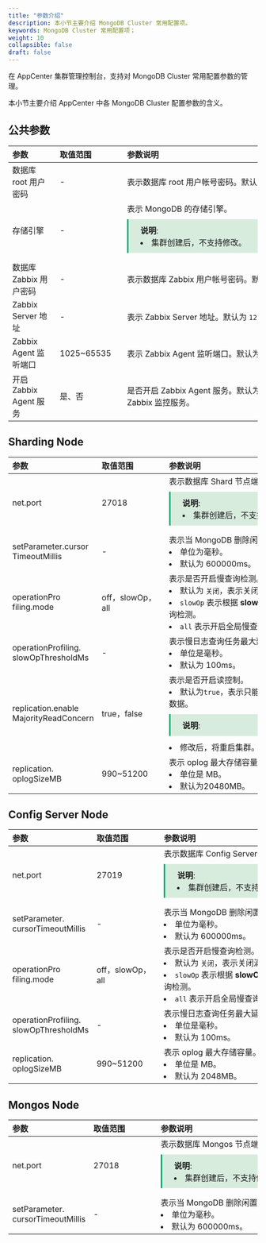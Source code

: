 ```yaml
---
title: "参数介绍"
description: 本小节主要介绍 MongoDB Cluster 常用配置项。 
keywords: MongoDB Cluster 常用配置项；
weight: 10
collapsible: false
draft: false
---
```




在 AppCenter 集群管理控制台，支持对 MongoDB Cluster 常用配置参数的管理。

本小节主要介绍 AppCenter 中各 MongoDB Cluster 配置参数的含义。

## 公共参数

|<span style="display:inline-block;width:80px">参数</span> |<span style="display:inline-block;width:120px">取值范围</span>|<span style="display:inline-block;width:420px">参数说明</span>|
|:----|:----|:----|
| 数据库 root 用户密码   |       -  |  表示数据库 root 用户帐号密码。默认为 `Change1Pwd`。|
|   存储引擎      |  -       |   表示 MongoDB 的存储引擎。 <span style="display: block; background-color: #D8ECDE; padding: 10px 24px; margin: 10px 0; border-left: 3px solid #00a971;"><b>说明</b>: <li>集群创建后，不支持修改。</li></span>   |
|   数据库 Zabbix 用户密码   |    -  |  表示数据库 Zabbix 用户帐号密码。默认为 `Change1Pwd`。  |
|   Zabbix Server 地址   |    -  |  表示 Zabbix Server 地址。默认为 `127.0.0.1`。  |
|   Zabbix Agent 监听端口   |    1025~65535 |  表示 Zabbix Agent 监听端口。默认为 `10050`。  |
|   开启 Zabbix Agent 服务   |    是、否  |  是否开启 Zabbix Agent 服务。默认为 `否`，表示未开启 Zabbix 监控服务。  |

## Sharding Node

|<span style="display:inline-block;width:80px">参数</span> |<span style="display:inline-block;width:120px">取值范围</span>|<span style="display:inline-block;width:420px">参数说明</span>|
|:----|:----|:----|
|   net.port     |  27018     |   表示数据库 Shard 节点端口。<span style="display: block; background-color: #D8ECDE; padding: 10px 24px; margin: 10px 0; border-left: 3px solid #00a971;"><b>说明</b>: <li>集群创建后，不支持修改。</li></span> |
|   setParameter.cursor TimeoutMillis    |   - |  表示当 MongoDB 删除闲置游标的时间阈值。<li>单位为毫秒。 <li>默认为 600000ms。  |
|   operationPro filing.mode    |   off，slowOp，all |  表示是否开启慢查询检测。<li>默认为 `关闭`，表示关闭满查询检测。<li> `slowOp` 表示根据 **slowOpThresholdMs** 参数进行慢查询检测。 <li> `all` 表示开启全局慢查询检测。  |
|   operationProfiling. slowOpThresholdMs    |   - |  表示慢日志查询任务最大延迟时间。 <li>单位是毫秒。 <li>默认为 100ms。  |
|   replication.enable MajorityReadConcern    |  true，false |   表示是否开启读控制。<li>默认为`true`，表示只能读取到成功写入到大多数节点的数据。<span style="display: block; background-color: #D8ECDE; padding: 10px 24px; margin: 10px 0; border-left: 3px solid #00a971;"><b>说明</b>: <li>修改后，将重启集群。</li></span>  |
|   replication. oplogSizeMB    |   990~51200 |  表示 oplog 最大存储容量。 <li>单位是 MB。 <li>默认为20480MB。  |

## Config Server Node

|<span style="display:inline-block;width:80px">参数</span> |<span style="display:inline-block;width:120px">取值范围</span>|<span style="display:inline-block;width:420px">参数说明</span>|
|:----|:----|:----|
|   net.port     |  27019     |   表示数据库 Config Server 节点端口。<span style="display: block; background-color: #D8ECDE; padding: 10px 24px; margin: 10px 0; border-left: 3px solid #00a971;"><b>说明</b>: <li>集群创建后，不支持修改。</li></span> |
|   setParameter. cursorTimeoutMillis    |   -  | 表示当 MongoDB 删除闲置游标的时间阈值。<li>单位为毫秒。 <li>默认为 600000ms。   |
|   operationPro filing.mode    |   off，slowOp，all |   表示是否开启慢查询检测。<li>默认为 `关闭`，表示关闭满查询检测。<li> `slowOp` 表示根据 **slowOpThresholdMs** 参数进行慢查询检测。 <li> `all` 表示开启全局慢查询检测。 |
|   operationProfiling. slowOpThresholdMs    |  - |   表示慢日志查询任务最大延迟时间。<li>单位是毫秒。 <li>默认为 100ms。  |
|   replication. oplogSizeMB    |   990~51200 |   表示 oplog 最大存储容量。<li>单位是 MB。 <li>默认为 2048MB。  |

## Mongos Node

|<span style="display:inline-block;width:80px">参数</span> |<span style="display:inline-block;width:120px">取值范围</span>|<span style="display:inline-block;width:420px">参数说明</span>|
|:----|:----|:----|
|   net.port     |  27018     |   表示数据库 Mongos 节点端口。<span style="display: block; background-color: #D8ECDE; padding: 10px 24px; margin: 10px 0; border-left: 3px solid #00a971;"><b>说明</b>: <li>集群创建后，不支持修改。</li></span> |
|   setParameter. cursorTimeoutMillis    |   -  |  表示当 MongoDB 删除闲置游标的时间阈值。<li>单位为毫秒。 <li>默认为 600000ms。  |
